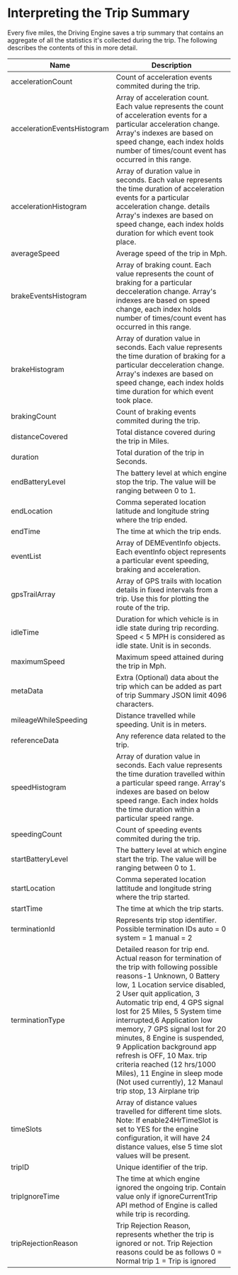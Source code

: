 # Interpreting the Trip Summary

Every five miles, the Driving Engine saves a trip summary that contains an aggregate of all the statistics it's collected during the trip. The following describes the contents of this in more detail.

| Name                        | Description                                                                                                                                                                                                                                                                                                                                                                                                                                                                                                                                    |
|-----------------------------|------------------------------------------------------------------------------------------------------------------------------------------------------------------------------------------------------------------------------------------------------------------------------------------------------------------------------------------------------------------------------------------------------------------------------------------------------------------------------------------------------------------------------------------------|
| accelerationCount           | Count of acceleration events commited during the trip.                                                                                                                                                                                                                                                                                                                                                                                                                                                                                         |
| accelerationEventsHistogram | Array of acceleration count. Each value represents the count of acceleration events for a particular acceleration change. Array's indexes are based on speed change, each index holds number of times/count event has occurred in this range.                                                                                                                                                                                                                                                                                                  |
| accelerationHistogram       | Array of duration value in seconds. Each value represents the time duration of acceleration events for a particular acceleration change. details Array's indexes are based on speed change, each index holds duration for which event took place.                                                                                                                                                                                                                                                                                              |
| averageSpeed                | Average speed of the trip in Mph.                                                                                                                                                                                                                                                                                                                                                                                                                                                                                                              |
| brakeEventsHistogram        | Array of braking count. Each value represents the count of braking for a particular decceleration change. Array's indexes are based on speed change, each index holds number of times/count event has occurred in this range.                                                                                                                                                                                                                                                                                                                  |
| brakeHistogram              | Array of duration value in seconds. Each value represents the time duration of braking for a particular decceleration change. Array's indexes are based on speed change, each index holds time duration for which event took place.                                                                                                                                                                                                                                                                                                            |
| brakingCount                | Count of braking events commited during the trip.                                                                                                                                                                                                                                                                                                                                                                                                                                                                                              |
| distanceCovered             | Total distance covered during the trip in Miles.                                                                                                                                                                                                                                                                                                                                                                                                                                                                                               |
| duration                    | Total duration of the trip in Seconds.                                                                                                                                                                                                                                                                                                                                                                                                                                                                                                         |
| endBatteryLevel             | The battery level at which engine stop the trip. The value will be ranging between 0 to 1.                                                                                                                                                                                                                                                                                                                                                                                                                                                     |
| endLocation                 | Comma seperated location latitude and longitude string where the trip ended.                                                                                                                                                                                                                                                                                                                                                                                                                                                                   |
| endTime                     | The time at which the trip ends.                                                                                                                                                                                                                                                                                                                                                                                                                                                                                                               |
| eventList                   | Array of DEMEventInfo objects. Each eventInfo object represents a particular event speeding, braking and acceleration.                                                                                                                                                                                                                                                                                                                                                                                                                         |
| gpsTrailArray               | Array of GPS trails with location details in fixed intervals from a trip. Use this for plotting the route of the trip.                                                                                                                                                                                                                                                                                                                                                                                                                         |
| idleTime                    | Duration for which vehicle is in idle state during trip recording. Speed < 5 MPH is considered as idle state. Unit is in seconds.                                                                                                                                                                                                                                                                                                                                                                                                              |
| maximumSpeed                | Maximum speed attained during the trip in Mph.                                                                                                                                                                                                                                                                                                                                                                                                                                                                                                 |
| metaData                    | Extra (Optional) data about the trip which can be added as part of trip Summary JSON limit 4096 characters.                                                                                                                                                                                                                                                                                                                                                                                                                                    |
| mileageWhileSpeeding        | Distance travelled while speeding. Unit is in meters.                                                                                                                                                                                                                                                                                                                                                                                                                                                                                          |
| referenceData               | Any reference data related to the trip.                                                                                                                                                                                                                                                                                                                                                                                                                                                                                                        |
| speedHistogram              | Array of duration value in seconds. Each value represents the time duration travelled within a particular speed range. Array's indexes are based on below speed range. Each index holds the time duration within a particular speed range.                                                                                                                                                                                                                                                                                                     |
| speedingCount               | Count of speeding events commited during the trip.                                                                                                                                                                                                                                                                                                                                                                                                                                                                                             |
| startBatteryLevel           | The battery level at which engine start the trip. The value will be ranging between 0 to 1.                                                                                                                                                                                                                                                                                                                                                                                                                                                    |
| startLocation               | Comma seperated location lattitude and longitude string where the trip started.                                                                                                                                                                                                                                                                                                                                                                                                                                                                |
| startTime                   | The time at which the trip starts.                                                                                                                                                                                                                                                                                                                                                                                                                                                                                                             |
| terminationId               | Represents trip stop identifier. Possible termination IDs auto = 0 system = 1 manual = 2                                                                                                                                                                                                                                                                                                                                                                                                                                                       |
| terminationType             | Detailed reason for trip end. Actual reason for termination of the trip with following possible reasons-1 Unknown, 0 Battery low, 1 Location service disabled, 2 User quit application, 3 Automatic trip end, 4 GPS signal lost for 25 Miles, 5 System time interrupted,6 Application low memory, 7 GPS signal lost for 20 minutes, 8 Engine is suspended, 9 Application background app refresh is OFF, 10 Max. trip criteria reached (12 hrs/1000 Miles), 11 Engine in sleep mode (Not used currently), 12 Manaul trip stop, 13 Airplane trip |
| timeSlots                   | Array of distance values travelled for different time slots. Note: If enable24HrTimeSlot is set to YES for the engine configuration, it will have 24 distance values, else 5 time slot values will be present.                                                                                                                                                                                                                                                                                                                                 |
| tripID                      | Unique identifier of the trip.                                                                                                                                                                                                                                                                                                                                                                                                                                                                                                                 |
| tripIgnoreTime              | The time at which engine ignored the ongoing trip. Contain value only if ignoreCurrentTrip API method of Engine is called while trip is recording.                                                                                                                                                                                                                                                                                                                                                                                             |
| tripRejectionReason         | Trip Rejection Reason, represents whether the trip is ignored or not. Trip Rejection reasons could be as follows 0 = Normal trip 1 = Trip is ignored                                                                                                                                                                                                                                                                                                                                                                                           |
